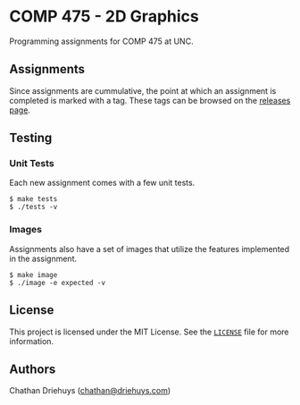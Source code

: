 # COMP 475 - 2D Graphics

Programming assignments for COMP 475 at UNC.


## Assignments

Since assignments are cummulative, the point at which an assignment is completed is marked with a tag. These tags can be browsed on the [releases page](https://github.com/cdriehuys/comp475/releases).


## Testing

### Unit Tests

Each new assignment comes with a few unit tests.

```shell
$ make tests
$ ./tests -v
```

### Images

Assignments also have a set of images that utilize the features implemented in the assignment.

```shell
$ make image
$ ./image -e expected -v
```


## License

This project is licensed under the MIT License. See the [`LICENSE`](LICENSE) file for more information.


## Authors

Chathan Driehuys (chathan@driehuys.com)
